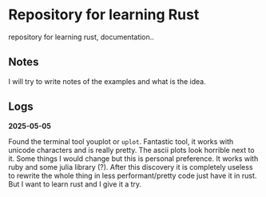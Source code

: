 # Repository for learning Rust

repository for learning rust, documentation..


## Notes

I will try to write notes of the examples and what is the idea.


## Logs

__2025-05-05__

Found the terminal tool youplot or `uplot`. Fantastic tool, it works with unicode characters and is really pretty. The ascii plots look horrible next to it. Some things I would change but this is personal preference. It works with ruby and some julia library (?). After this discovery it is completely useless to rewrite the whole thing in less performant/pretty code just have it in rust. But I want to learn rust and I give it a try.




